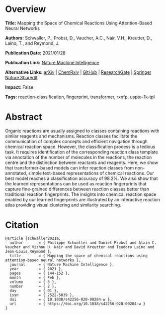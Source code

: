 # Overview
**Title:**
Mapping the Space of Chemical Reactions Using Attention-Based Neural Networks

**Authors:**
Schwaller, P., Probst, D., Vaucher, A.C., Nair, V.H., Kreutter, D., Laino, T., and Reymond, J.

**Publication Date:**
2021/01/28

**Publication Link:**
[Nature Machine Intelligence](https://www.nature.com/articles/s42256-020-00284-w)

**Alternative Links:**
[arXiv](https://arxiv.org/abs/2012.06051) |
[ChemRxiv](https://chemrxiv.org/engage/chemrxiv/article-details/60c753a0bdbb89acf8a3a4b5) |
[GitHub](https://github.com/rxn4chemistry/rxnfp) |
[ResearchGate](https://www.researchgate.net/publication/348851156_Mapping_the_space_of_chemical_reactions_using_attention-based_neural_networks) |
[Springer Nature SharedIt](http://rdcu.be/cenmd)

**Impact:**
False

**Tags:**
reaction-classification, fingerprint, transformer, rxnfp, uspto-1k-tpl


# Abstract
Organic reactions are usually assigned to classes containing reactions with similar reagents and mechanisms.
Reaction classes facilitate the communication of complex concepts and efficient navigation through chemical reaction space.
However, the classification process is a tedious task.
It requires identification of the corresponding reaction class template via annotation of the number of molecules in the reactions, the reaction centre and the distinction between reactants and reagents.
Here, we show that transformer-based models can infer reaction classes from non-annotated, simple text-based representations of chemical reactions.
Our best model reaches a classification accuracy of 98.2%.
We also show that the learned representations can be used as reaction fingerprints that capture fine-grained differences between reaction classes better than traditional reaction fingerprints.
The insights into chemical reaction space enabled by our learned fingerprints are illustrated by an interactive reaction atlas providing visual clustering and similarity searching.


# Citation
```
@article {schwaller2021a,
  author       = { Philippe Schwaller and Daniel Probst and Alain C. Vaucher and Vishnu H. Nair and David Kreutter and Teodoro Laino and Jean-Louis Reymond },
  title        = { Mapping the space of chemical reactions using attention-based neural networks },
  journal      = { Nature Machine Intelligence },
  year         = { 2021 },
  pages        = { 144-152 },
  month        = { Feb },
  volume       = { 3 },
  number       = { 2 },
  day          = { 01 },
  issn         = { 2522-5839 },
  doi          = { 10.1038/s42256-020-00284-w },
  url          = { https://doi.org/10.1038/s42256-020-00284-w }
}
```

